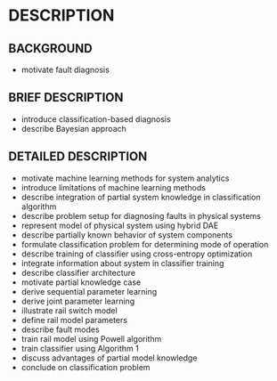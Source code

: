 # DESCRIPTION

## BACKGROUND

- motivate fault diagnosis

## BRIEF DESCRIPTION

- introduce classification-based diagnosis
- describe Bayesian approach

## DETAILED DESCRIPTION

- motivate machine learning methods for system analytics
- introduce limitations of machine learning methods
- describe integration of partial system knowledge in classification algorithm
- describe problem setup for diagnosing faults in physical systems
- represent model of physical system using hybrid DAE
- describe partially known behavior of system components
- formulate classification problem for determining mode of operation
- describe training of classifier using cross-entropy optimization
- integrate information about system in classifier training
- describe classifier architecture
- motivate partial knowledge case
- derive sequential parameter learning
- derive joint parameter learning
- illustrate rail switch model
- define rail model parameters
- describe fault modes
- train rail model using Powell algorithm
- train classifier using Algorithm 1
- discuss advantages of partial model knowledge
- conclude on classification problem

